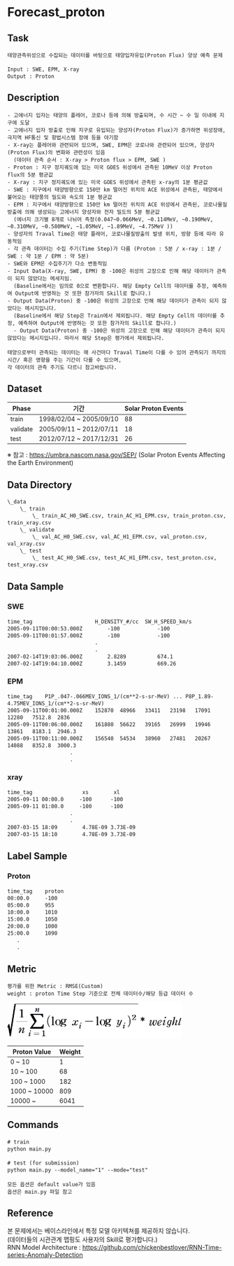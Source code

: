 # Forecast_proton

## Task
```
태양관측위성으로 수집되는 데이터를 바탕으로 태양입자유입(Proton Flux) 양상 예측 문제

Input : SWE, EPM, X-ray 
Output : Proton
```
## Description
```
- 고에너지 입자는 태양의 플레어, 코로나 등에 의해 방출되며, 수 시간 ~ 수 일 이내에 지구에 도달
- 고에너지 입자 방출로 인해 지구로 유입되는 양성자(Proton Flux)가 증가하면 위성장애, 극지역 HF통신 및 항법시스템 장애 등을 야기함 
- X-ray는 플레어와 관련되어 있으며, SWE, EPM은 코로나와 관련되어 있으며, 양성자(Proton Flux)의 변화와 관련성이 있음
  (데이터 관측 순서 : X-ray > Proton flux > EPM, SWE ) 
- Proton : 지구 정지궤도에 있는 미국 GOES 위성에서 관측된 10MeV 이상 Proton flux의 5분 평균값
- X-ray : 지구 정지궤도에 있는 미국 GOES 위성에서 관측된 x-ray의 1분 평균값
- SWE : 지구에서 태양방향으로 150만 km 떨어진 위치의 ACE 위성에서 관측된, 태양에서 불어오는 태양풍의 밀도와 속도의 1분 평균값
- EPM : 지구에서 태양방향으로 150만 km 떨어진 위치의 ACE 위성에서 관측된, 코로나물질방출에 의해 생성되는 고에너지 양성자와 전자 밀도의 5분 평균값
  (에너지 크기별 8개로 나뉘어 측정(0.047~0.066MeV, ~0.114MeV, ~0.190MeV, ~0.310MeV, ~0.580MeV, ~1.05MeV, ~1.89MeV, ~4.75MeV ))
- 양성자의 Traval Time은 태양 플레어, 코로나물질방출의 발생 위치, 방향 등에 따라 유동적임
- 각 관측 데이터는 수집 주기(Time Step)가 다름 (Proton : 5분 / x-ray : 1분 / SWE : 약 1분 / EPM : 약 5분)
- SWE와 EPM은 수집주기가 다소 변동적임
- Input Data(X-ray, SWE, EPM) 중 -100은 위성의 고장으로 인해 해당 데이터가 관측이 되지 않았다는 메세지임. 
  (Baseline에서는 임의로 0으로 변환합니다. 해당 Empty Cell의 데이터를 추정, 예측하여 Output에 반영하는 것 또한 참가자의 Skill로 합니다.)
- Output Data(Proton) 중 -100은 위성의 고장으로 인해 해당 데이터가 관측이 되지 않았다는 메시지입니다. 
  (Baseline에서 해당 Step은 Train에서 제외됩니다. 해당 Empty Cell의 데이터를 추정, 예측하여 Output에 반영하는 것 또한 참가자의 Skill로 합니다.)
  - Output Data(Proton) 중 -100은 위성의 고장으로 인해 해당 데이터가 관측이 되지 않았다는 메시지입니다. 따라서 해당 Step은 평가에서 제외됩니다.

태양으로부터 관측되는 데이터는 매 사건마다 Traval Time이 다를 수 있어 관측되기 까지의 시간/ 혹은 영향을 주는 기간이 다를 수 있으며, 
각 데이터의 관측 주기도 다르니 참고바랍니다.
```


## Dataset
| Phase | 기간 | Solar Proton Events |
| - | - | - |
| train | 1998/02/04 ~ 2005/09/10 | 88 |
| validate | 2005/09/11 ~ 2012/07/11 | 18 |
| test | 2012/07/12 ~ 2017/12/31 | 26 |

※ 참고 : https://umbra.nascom.nasa.gov/SEP/ (Solar Proton Events Affecting the Earth Environment)


## Data Directory
```
\_data
    \_ train
        \_ train_AC_H0_SWE.csv, train_AC_H1_EPM.csv, train_proton.csv, train_xray.csv
    \_ validate
        \_ val_AC_H0_SWE.csv, val_AC_H1_EPM.csv, val_proton.csv, val_xray.csv
    \_ test
        \_ test_AC_H0_SWE.csv, test_AC_H1_EPM.csv, test_proton.csv, test_xray.csv

```

## Data Sample
### SWE
```
time_tag	                H_DENSITY_#/cc	SW_H_SPEED_km/s
2005-09-11T00:00:53.000Z	    -100	        -100
2005-09-11T00:01:57.000Z	    -100	        -100
                            .
                            .
2007-02-14T19:03:06.000Z	    2.8289	        674.1
2007-02-14T19:04:10.000Z	    3.1459	        669.26
```

### EPM
```
time_tag	P1P_.047-.066MEV_IONS_1/(cm**2-s-sr-MeV) ... P8P_1.89-4.75MEV_IONS_1/(cm**2-s-sr-MeV)
2005-09-11T00:01:00.000Z	152870	48966	33411	23198	17091	12280	7512.8	2836
2005-09-11T00:06:00.000Z	161880	56622	39165	26999	19946	13861	8183.1	2946.3
2005-09-11T00:11:00.000Z	156540	54534	38960	27481	20267	14088	8352.8	3000.3
                    .
                    .
```

### xray
```
time_tag	            xs	      xl
2005-09-11 00:00.0	   -100      -100
2005-09-11 01:00.0	   -100	     -100
                    .
                    .
2007-03-15 18:09        4.78E-09 3.73E-09
2007-03-15 18:10        4.78E-09 3.73E-09
```


## Label Sample
### Proton
```
time_tag    proton
00:00.0     -100
05:00.0     955
10:00.0     1010
15:00.0     1050
20:00.0     1000
25:00.0     1090
   .
   .
```

## Metric
```
평가를 위한 Metric : RMSE(Custom)
weight : proton Time Step 기준으로 전체 데이터수/해당 등급 데이터 수
```
<img width=400 src="RMSE_Custom.png"/>

| Proton Value | Weight |
| - | - |
| 0 ~ 10 | 1 | 
| 10 ~ 100 | 68 |
| 100 ~ 1000 | 182 |
| 1000 ~ 10000 | 809 |
| 10000 ~ | 6041 |

## Commands
```
# train
python main.py 

# test (for submission)
python main.py --model_name="1" --mode="test"

모든 옵션은 default value가 있음
옵션은 main.py 파일 참고
```

## Reference
본 문제에서는 베이스라인에서 특정 모델 아키텍쳐를 제공하지 않습니다. \
(데이터들의 시관관계 맵핑도 사용자의 Skill로 평가합니다.) \
RNN Model Architecture : https://github.com/chickenbestlover/RNN-Time-series-Anomaly-Detection

